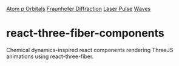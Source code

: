 [Atom p Orbitals](https://codesandbox.io/s/hungry-sound-c8hdfq)
[Fraunhofer Diffraction](https://codesandbox.io/s/dank-browser-d5b821)
[Laser Pulse](https://codesandbox.io/s/intelligent-montalcini-f9hdmy)
[Waves](https://codesandbox.io/s/flamboyant-forest-6gl2kc)

# react-three-fiber-components
Chemical dynamics-inspired react components rendering ThreeJS animations using react-three-fiber.
